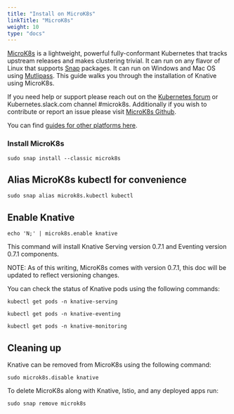 ```yaml
---
title: "Install on MicroK8s"
linkTitle: "MicroK8s"
weight: 10
type: "docs"
---
```


[MicroK8s](https://microk8s.io) is a lightweight, powerful fully-conformant Kubernetes that tracks upstream releases and makes clustering trivial. It can run on any flavor of Linux that supports [Snap](https://snapcraft.io) packages. It can run on Windows and Mac OS using [Mutlipass](https://multipass.run).
This guide walks you through the installation of Knative using MicroK8s.

If you need help or support please reach out on the [Kubernetes forum](https://discuss.kubernetes.io/tags/microk8s) or Kubernetes.slack.com channel #microk8s. 
Additionally if you wish to contribute or report an issue please visit [MicroK8s Github](https://github.com/ubuntu/microk8s).

You can find [guides for other platforms here](./README.md).

### Install MicroK8s

```shell
sudo snap install --classic microk8s
```

## Alias MicroK8s kubectl for convenience

```shell
sudo snap alias microk8s.kubectl kubectl
```

## Enable Knative

```shell
echo 'N;' | microk8s.enable knative
```
This command will install Knative Serving version 0.7.1 and Eventing version 0.7.1 components.

NOTE: As of this writing, MicroK8s comes with version 0.7.1, this doc will be updated to reflect versioning changes. 

You can check the status of Knative pods using the following commands:

```shell
kubectl get pods -n knative-serving
```

```shell
kubectl get pods -n knative-eventing
```

```shell
kubectl get pods -n knative-monitoring
```

## Cleaning up

Knative can be removed from MicroK8s using the following command:

```shell
sudo microk8s.disable knative
```

To delete MicroK8s along with Knative, Istio, and any deployed apps run:

```shell
sudo snap remove microk8s
```
